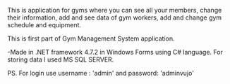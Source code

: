 This is application for gyms where you can see all your members, change their information, add and see data of gym workers, add and change gym schedule and equipment.

This is first part of Gym Management System application.

-Made in .NET framework 4.7.2 in Windows Forms using C# language. For storing data I used MS SQL SERVER.

PS. For login use username : 'admin' and password: 'adminvujo'
